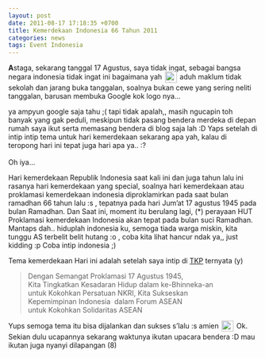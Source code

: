 ```yaml
---
layout: post
date: 2011-08-17 17:18:35 +0700
title: Kemerdekaan Indonesia 66 Tahun 2011
categories: news
tags: Event Indonesia
---
```

<p><strong>A</strong>staga, sekarang tanggal 17 Agustus, saya tidak ingat, sebagai bangsa negara indonesia tidak ingat ini bagaimana yah <img src="https://eggoez.bitbucket.io/wp-content/emojione/png/2639.png" alt=":(" class="emojione" style="font-size:inherit;height:3ex;width:3.1ex;min-height:20px;min-width:20px;display:inline-block;margin:-.2ex .15em .2ex;line-height:normal;vertical-align:middle"> aduh maklum tidak sekolah dan jarang buka tanggalan, soalnya bukan cewe yang sering neliti tanggalan, barusan membuka Google kok logo nya…</p>
<p>ya ampyun google saja tahu ;( tapi tidak apalah,, masih ngucapin toh banyak yang gak peduli, meskipun tidak pasang bendera merdeka di depan rumah saya ikut serta memasang bendera di blog saja lah :D Yaps setelah di intip intip tema untuk hari kemerdekaan sekarang apa yah, kalau di teropong hari ini tepat juga hari apa ya.. :?<br>
<span id="more-656"></span><br>
Oh iya…</p>
<p>Hari kemerdekaan Republik Indonesia saat kali ini dan juga tahun lalu ini rasanya hari kemerdekaan yang special, soalnya hari kemerdekaan atau proklamasi kemerdekaan indonesia diproklamirkan pada saat bulan ramadhan 66 tahun lalu :s , tepatnya pada hari Jum’at 17 agustus 1945 pada bulan Ramadhan. Dan Saat ini, moment itu berulang lagi, (*) perayaan HUT Proklamasi kemerdekaan Indonesia akan tepat pada bulan suci Ramadhan. Mantaps dah.. hiduplah indonesia ku, semoga tiada warga miskin, kita tunggu AS terbelit belit hutang :o , coba kita lihat hancur ndak ya,, just kidding :p Coba intip indonesia ;)</p>
<p> Tema kemerdekaan Hari ini adalah setelah saya intip di <a href="http://indonesia.go.id/hut-ri-66" target="_blank">TKP</a> ternyata (y)</p>
<blockquote><p>Dengan Semangat Proklamasi 17 Agustus 1945,<br>
Kita Tingkatkan Kesadaran Hidup dalam ke-Bhinneka-an<br>
untuk Kokohkan Persatuan NKRI, Kita Sukseskan<br>
Kepemimpinan Indonesia&nbsp; dalam Forum ASEAN<br>
untuk Kokohkan Solidaritas ASEAN</p></blockquote>
<p>Yups semoga tema itu bisa dijalankan dan sukses s’lalu :s amien <img src="https://eggoez.bitbucket.io/wp-content/emojione/png/1f643.png" alt=":)" class="emojione" style="font-size:inherit;height:3ex;width:3.1ex;min-height:20px;min-width:20px;display:inline-block;margin:-.2ex .15em .2ex;line-height:normal;vertical-align:middle"> Ok. Sekian dulu ucapannya sekarang waktunya ikutan upacara bendera :D mau ikutan juga nyanyi dilapangan (8)</p>